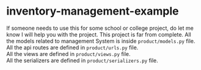 # inventory-management-example
If someone needs to use this for some school or college project, do let me know I will help you with the project. This project is far from complete. 
All the models related to management System is inside ```product/models.py``` file.   
All the api routes are defined in ```product/urls.py``` file.   
All the views are defined in ```product/views.py``` file.   
All the serializers are defined in ```product/serializers.py``` file.
